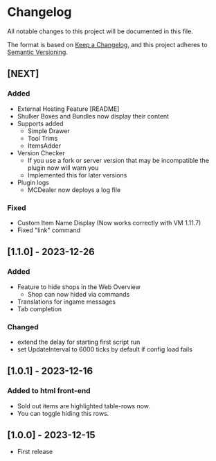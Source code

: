 # Changelog

All notable changes to this project will be documented in this file.

The format is based on [Keep a Changelog](https://keepachangelog.com/en/1.0.0/),
and this project adheres to [Semantic Versioning](https://semver.org/spec/v2.0.0.html).

## [NEXT] 

### Added
- External Hosting Feature [README]
- Shulker Boxes and Bundles now display their content
- Supports added
  - Simple Drawer
  - Tool Trims
  - ItemsAdder
- Version Checker
  - If you use a fork or server version that may be incompatible the plugin now will warn you
  - Implemented this for later versions 
- Plugin logs
  - MCDealer now deploys a log file
### Fixed
- Custom Item Name Display (Now works correctly with VM 1.11.7)
- Fixed "link" command

## [1.1.0] - 2023-12-26

### Added
- Feature to hide shops in the Web Overview
  - Shop can now hided via commands
- Translations for ingame messages
- Tab completion

### Changed
- extend the delay for starting first script run
- set UpdateInterval to 6000 ticks by default if config load fails

## [1.0.1] - 2023-12-16

### Added to html front-end
- Sold out items are highlighted table-rows now.
- You can toggle hiding this rows.

## [1.0.0] - 2023-12-15

- First release



